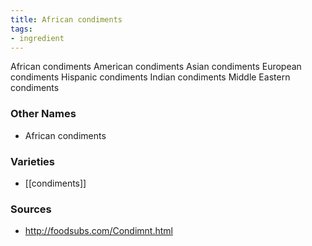 ```yaml
---
title: African condiments
tags:
- ingredient
---
```

African condiments American condiments Asian condiments European condiments Hispanic condiments Indian condiments Middle Eastern condiments

### Other Names

* African condiments

### Varieties

* [[condiments]]

### Sources
* http://foodsubs.com/Condimnt.html
